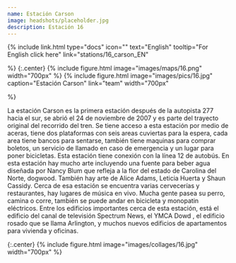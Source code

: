 ```yaml
---
name: Estación Carson
image: headshots/placeholder.jpg
description: Estación 16
---
```


{%
  include link.html
  type="docs"
  icon=""
  text="English"
  tooltip="For English click here"
  link="stations/16_carson_EN"

%}
{:.center}
{%
  include figure.html
  image="images/maps/16.png"
  width="700px"
%}
{%
  include figure.html
  image="images/pics/16.jpg"
  caption="Estación Carson"
  link="team"
  width="700px"

%}


La estación Carson es la primera estación después de la autopista 277 hacia el sur, se abrió el 24 de noviembre de 2007 y es parte del trayecto original del recorrido del tren. Se tiene acceso a esta estación por medio de aceras, tiene dos plataformas con seis areas cuviertas para la espera, cada area tiene bancos para sentarse, también tiene maquinas para comprar boletos, un servicio de llamado en caso de emergencia y un lugar para poner bicicletas. Esta estación tiene conexión con la línea 12 de autobús.
En esta estación hay mucho arte incluyendo una fuente para beber agua diseñada por Nancy Blum que refleja a la flor del estado de Carolina del Norte, dogwood. También hay arte de Alice Adams, Leticia Huerta y Shaun Cassidy.
Cerca de esa estación se encuentra varias cervecerías y restaurantes, hay lugares de música en vivo. Mucha gente pasea su perro, camina o corre, también se puede andar en bicicleta y monopatin eléctricos. 
Entre los edificios importantes cerca de esta estación, está el edificio del canal de televisión Spectrum News, el YMCA Dowd , el edificio rosado que se llama Arlington, y muchos nuevos edificios de apartamentos para vivienda y oficinas. 

{:.center}
{%
include figure.html
image="images/collages/16.jpg"
width="700px"
%}